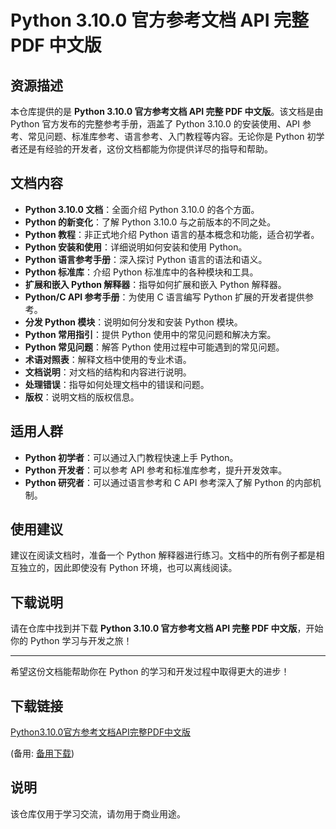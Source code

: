 # Python 3.10.0 官方参考文档 API 完整 PDF 中文版

## 资源描述

本仓库提供的是 **Python 3.10.0 官方参考文档 API 完整 PDF 中文版**。该文档是由 Python 官方发布的完整参考手册，涵盖了 Python 3.10.0 的安装使用、API 参考、常见问题、标准库参考、语言参考、入门教程等内容。无论你是 Python 初学者还是有经验的开发者，这份文档都能为你提供详尽的指导和帮助。

## 文档内容

- **Python 3.10.0 文档**：全面介绍 Python 3.10.0 的各个方面。
- **Python 的新变化**：了解 Python 3.10.0 与之前版本的不同之处。
- **Python 教程**：非正式地介绍 Python 语言的基本概念和功能，适合初学者。
- **Python 安装和使用**：详细说明如何安装和使用 Python。
- **Python 语言参考手册**：深入探讨 Python 语言的语法和语义。
- **Python 标准库**：介绍 Python 标准库中的各种模块和工具。
- **扩展和嵌入 Python 解释器**：指导如何扩展和嵌入 Python 解释器。
- **Python/C API 参考手册**：为使用 C 语言编写 Python 扩展的开发者提供参考。
- **分发 Python 模块**：说明如何分发和安装 Python 模块。
- **Python 常用指引**：提供 Python 使用中的常见问题和解决方案。
- **Python 常见问题**：解答 Python 使用过程中可能遇到的常见问题。
- **术语对照表**：解释文档中使用的专业术语。
- **文档说明**：对文档的结构和内容进行说明。
- **处理错误**：指导如何处理文档中的错误和问题。
- **版权**：说明文档的版权信息。

## 适用人群

- **Python 初学者**：可以通过入门教程快速上手 Python。
- **Python 开发者**：可以参考 API 参考和标准库参考，提升开发效率。
- **Python 研究者**：可以通过语言参考和 C API 参考深入了解 Python 的内部机制。

## 使用建议

建议在阅读文档时，准备一个 Python 解释器进行练习。文档中的所有例子都是相互独立的，因此即使没有 Python 环境，也可以离线阅读。

## 下载说明

请在仓库中找到并下载 **Python 3.10.0 官方参考文档 API 完整 PDF 中文版**，开始你的 Python 学习与开发之旅！

---

希望这份文档能帮助你在 Python 的学习和开发过程中取得更大的进步！

## 下载链接
[Python3.10.0官方参考文档API完整PDF中文版](https://pan.quark.cn/s/a3893f0ff9e6) 

(备用: [备用下载](https://pan.baidu.com/s/11zdUaKnqLY1d9s3SeVJE6w?pwd=1234))

## 说明

该仓库仅用于学习交流，请勿用于商业用途。
